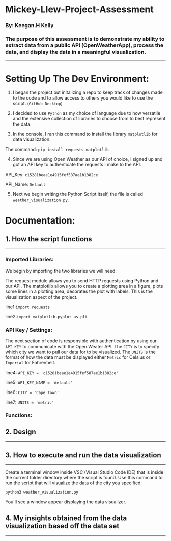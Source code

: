# Mickey-Llew-Project-Assessment
### By: Keegan.H Kelly
### The purpose of this assessment is to demonstrate my ability to extract data from a public API (OpenWeatherApp), process the data, and display the data in a meaningful visualization.
---
# Setting Up The Dev Environment:

1. I began the project but initalizing a repo to keep track of changes made to the code and to allow access to others you would like to use the script. (`GitHub Desktop`)

2. I decided to use `Python` as my choice of language due to how versatile and the extensive collection of libraries to choose from to best represent the data.

3. In the console, I ran this command to install the library `matplotlib` for data visualization.

The command: `pip install requests matplotlib`

4. Since we are using Open Weather as our API of choice, I signed up and got an API key to authenticate the requests I make to the API.

API_Key: `c15281beae1e4915fef587ae1b1382ce`

API_Name: `Default`

5. Next we begin writing the Python Script itself, the file is called `weather_visualization.py`.


# Documentation:
## 1. How the script functions
---

### Imported Libraries:
We begin by importing the two libraries we will need:

The request module allows you to send HTTP requests using Python and our API. The matplotlib allows you to create a plotting area in a figure, plots some lines in a plotting area, decorates the plot with labels. This is the visualization aspect of the project.

line1:`import requests`

line2:`import matplotlib.pyplot as plt`

### API Key / Settings:

The next section of code is responsible with authentication by using our `API_KEY` to communicate with the Open Weater API. The `CITY` is to specify which city we want to pull our data for to be visualized. The `UNITS` is the format of how the data must be displayed either `Metric` for Celsius or `Imperial` for Fahrenheit.

line4: `API_KEY = 'c15281beae1e4915fef587ae1b1382ce'`

line5: `API_KEY_NAME = 'default'` 

line6: `CITY = 'Cape Town'`

line7: `UNITS = 'metric'`

### Functions:


## 2. Design
---

## 3. How to execute and run the data visualization
---
Create a terminal window inside VSC (Visual Studio Code IDE) that is inside the correct folder directory where the script is found. Use this command to run the script that will visualize the data of the city you specified:

`python3 weather_visualization.py`

You'll see a window appear displaying the data visualizer.

## 4. My insights obtained from the data visualization based off the data set
---